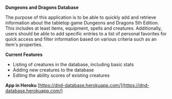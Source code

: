 **Dungeons and Dragons Database**

The purpose of this application is to be able to quickly add and retrieve information about the tabletop game Dungeons and Dragons 5th Edition. This includes at least items, equipment, spells and creatures. Additionally, users should be able to add specific entries to a list of personal favorites for quick access and filter information based on various criteria such as an item's properties.

**Current Features**

* Listing of creatures in the database, including basic stats
* Adding new creatures to the database
* Editing the ability scores of existing creatures

**App in Heroku**
[https://dnd-database.herokuapp.com/](https://dnd-database.herokuapp.com/)